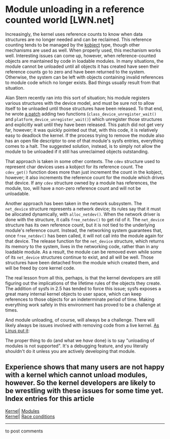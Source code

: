 # Module unloading in a reference counted world [LWN.net]

Increasingly, the kernel uses reference counts to know when data structures are no longer needed and can be reclaimed. This reference counting tends to be managed by the [kobject](/Articles/51437/) type, though other mechanisms are used as well. When properly used, this mechanism works well. Interesting issues can come up, however, when reference-counted objects are maintained by code in loadable modules. In many situations, the module cannot be unloaded until all objects it has created have seen their reference counts go to zero and have been returned to the system. Otherwise, the system can be left with objects containing invalid references to module code which no longer exists. Bad things usually result from that situation. 

Alan Stern recently ran into this sort of situation; his module registers various structures with the device model, and must be sure not to allow itself to be unloaded until those structures have been released. To that end, he wrote [a patch](/Articles/68153/) adding two functions (`class_device_unregister_wait()` and `platform_device_unregister_wait()`) which unregister those structures and explicitly wait until they have been released. This patch did not get very far, however; it was quickly pointed out that, with this code, it is relatively easy to deadlock the kernel. If the process trying to remove the module also has an open file descriptor to one of that module's sysfs entries, everything comes to a halt. The suggested solution, instead, is to simply not allow the module to be unloaded if it still has unreclaimed objects outstanding. 

That approach is taken in some other contexts. The `cdev` structure used to represent char devices uses a kobject for its reference count. The `cdev_get()` function does more than just increment the count in the kobject, however; it also increments the reference count for the module which drives that device. If any `cdev` structure owned by a module has references, the module, too, will have a non-zero reference count and will not be unloadable. 

Another approach has been taken in the network subsystem. The `net_device` structure represents a network device; its rules say that it must be allocated dynamically, with `alloc_netdev()`. When the network driver is done with the structure, it calls `free_netdev()` to get rid of it. The `net_device` structure has its own reference count, but it is not tied to the underlying module's reference count. Instead, the networking system guarantees that, once `free_netdev()` has been called, it will not call into the module again for that device. The release function for the `net_device` structure, which returns its memory to the system, lives in the networking code, rather than in any loadable module. As a result, the module can be removed even while some of its `net_device` structures continue to exist, and all will be well. Those structures have been detached from the module which created them, and will be freed by core kernel code. 

The real lesson from all this, perhaps, is that the kernel developers are still figuring out the implications of the lifetime rules of the objects they create. The addition of sysfs in 2.5 has tended to force this issue; sysfs exposes a great many internal kernel objects to user space, which can keep references to those objects for an indeterminate period of time. Making everything work safely in this environment has proved to be a challenge at times. 

And module unloading, of course, will always be a challenge. There will likely always be issues involved with removing code from a live kernel. [As Linus put it](/Articles/68182/): 

The proper thing to do (and what we _have_ done) is to say "unloading of modules is not supported". It's a debugging feature, and you literally shouldn't do it unless you are actively developing that module. 

Experience shows that many users are not happy with a kernel which cannot unload modules, however. So the kernel developers are likely to be wrestling with these issues for some time yet.  
Index entries for this article  
---  
[Kernel](/Kernel/Index)| [Modules](/Kernel/Index#Modules)  
[Kernel](/Kernel/Index)| [Race conditions](/Kernel/Index#Race_conditions)  
  


* * *

to post comments 
